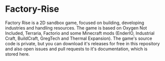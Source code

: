 # Factory-Rise
Factory Rise is a 2D sandbox game, focused on building, developing industries and handling resources. The game is based on Oxygen Not Included, Terraria, Factorio and some Minecraft mods (EnderIO, Industrial Craft, BuildCraft, GregTech and Thermal Expansion). The game's source code is private, but you can download it's releases for free in this repository and also open issues and pull requests to it's documentation, which is stored here.
